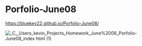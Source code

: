 # Porfolio-June08

https://bluekev22.github.io/Porfolio-June08/

![_C__Users_kevin_Projects_Homework_June%2008_Porfolio-June08_index html (1)](https://user-images.githubusercontent.com/84198162/126732640-d3f46ec7-a513-4e72-b20c-812a7009a144.png)
